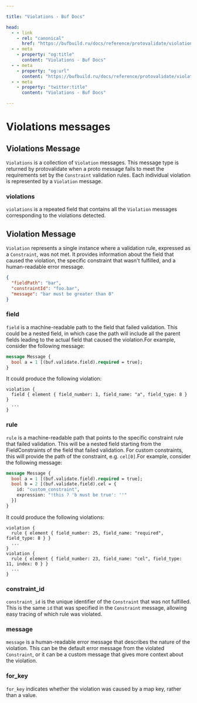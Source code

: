 ```yaml
---

title: "Violations - Buf Docs"

head:
  - - link
    - rel: "canonical"
      href: "https://bufbuild.ru/docs/reference/protovalidate/violations/"
  - - meta
    - property: "og:title"
      content: "Violations - Buf Docs"
  - - meta
    - property: "og:url"
      content: "https://bufbuild.ru/docs/reference/protovalidate/violations/"
  - - meta
    - property: "twitter:title"
      content: "Violations - Buf Docs"

---
```


# Violations messages

## Violations Message

`Violations` is a collection of `Violation` messages. This message type is returned by protovalidate when a proto message fails to meet the requirements set by the `Constraint` validation rules. Each individual violation is represented by a `Violation` message.

### violations

`violations` is a repeated field that contains all the `Violation` messages corresponding to the violations detected.

## Violation Message

`Violation` represents a single instance where a validation rule, expressed as a `Constraint`, was not met. It provides information about the field that caused the violation, the specific constraint that wasn't fulfilled, and a human-readable error message.

```json
{
  "fieldPath": "bar",
  "constraintId": "foo.bar",
  "message": "bar must be greater than 0"
}
```

### field

`field` is a machine-readable path to the field that failed validation. This could be a nested field, in which case the path will include all the parent fields leading to the actual field that caused the violation.For example, consider the following message:

```proto
message Message {
  bool a = 1 [(buf.validate.field).required = true];
}
```

It could produce the following violation:

```text
violation {
  field { element { field_number: 1, field_name: "a", field_type: 8 } }
  ...
}
```

### rule

`rule` is a machine-readable path that points to the specific constraint rule that failed validation. This will be a nested field starting from the FieldConstraints of the field that failed validation. For custom constraints, this will provide the path of the constraint, e.g. `cel[0]`.For example, consider the following message:

```proto
message Message {
  bool a = 1 [(buf.validate.field).required = true];
  bool b = 2 [(buf.validate.field).cel = {
    id: "custom_constraint",
    expression: "!this ? 'b must be true': ''"
  }]
}
```

It could produce the following violations:

```text
violation {
  rule { element { field_number: 25, field_name: "required", field_type: 8 } }
  ...
}
violation {
  rule { element { field_number: 23, field_name: "cel", field_type: 11, index: 0 } }
  ...
}
```

### constraint_id

`constraint_id` is the unique identifier of the `Constraint` that was not fulfilled. This is the same `id` that was specified in the `Constraint` message, allowing easy tracing of which rule was violated.

### message

`message` is a human-readable error message that describes the nature of the violation. This can be the default error message from the violated `Constraint`, or it can be a custom message that gives more context about the violation.

### for_key

`for_key` indicates whether the violation was caused by a map key, rather than a value.
